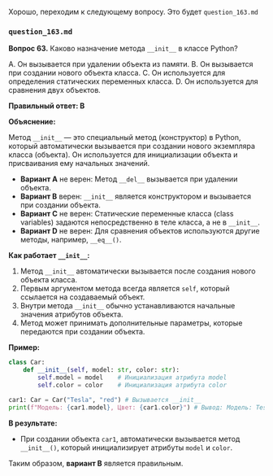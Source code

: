 Хорошо, переходим к следующему вопросу. Это будет `question_163.md`

### `question_163.md`

**Вопрос 63.** Каково назначение метода `__init__` в классе Python?

A.  Он вызывается при удалении объекта из памяти.
B.  Он вызывается при создании нового объекта класса.
C.  Он используется для определения статических переменных класса.
D.  Он используется для сравнения двух объектов.

**Правильный ответ: B**

**Объяснение:**

Метод `__init__` — это специальный метод (конструктор) в Python, который автоматически вызывается при создании нового экземпляра класса (объекта). Он используется для инициализации объекта и присваивания ему начальных значений.

*   **Вариант A** не верен:  Метод `__del__` вызывается при удалении объекта.
*   **Вариант B** верен:  `__init__` является конструктором и вызывается при создании объекта.
*   **Вариант C** не верен:  Статические переменные класса (class variables) задаются непосредственно в теле класса, а не в `__init__`.
*   **Вариант D** не верен: Для сравнения объектов используются другие методы, например, `__eq__()`.

**Как работает `__init__`:**

1.  Метод `__init__` автоматически вызывается после создания нового объекта класса.
2.  Первым аргументом метода всегда является `self`, который ссылается на создаваемый объект.
3.  Внутри метода `__init__` обычно устанавливаются начальные значения атрибутов объекта.
4.  Метод может принимать дополнительные параметры, которые передаются при создании объекта.

**Пример:**

```python
class Car:
    def __init__(self, model: str, color: str):
        self.model = model    # Инициализация атрибута model
        self.color = color    # Инициализация атрибута color

car1: Car = Car("Tesla", "red") # Вызывается __init__
print(f"Модель: {car1.model}, Цвет: {car1.color}") # Вывод: Модель: Tesla, Цвет: red
```

**В результате:**

*  При создании объекта `car1`, автоматически вызывается метод `__init__()`, который инициализирует атрибуты `model` и `color`.

Таким образом, **вариант B** является правильным.
